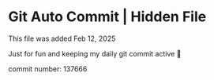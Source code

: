# Git Auto Commit | Hidden File

This file was added Feb 12, 2025

Just for fun and keeping my daily git commit active 🤪

commit number: 137666
